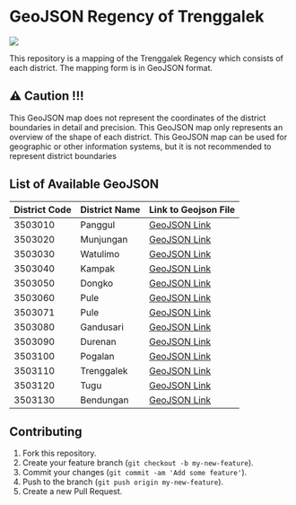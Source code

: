 # GeoJSON Regency of Trenggalek

![](https://img.shields.io/badge/Project%20Status-Under%20Development-orange)

This repository is a mapping of the Trenggalek Regency which consists of each district. The mapping form is in GeoJSON format.

## ⚠️ Caution !!!

This GeoJSON map does not represent the coordinates of the district boundaries in detail and precision. This GeoJSON map only represents an overview of the shape of each district. This GeoJSON map can be used for geographic or other information systems, but it is not recommended to represent district boundaries

## List of Available GeoJSON

| District Code | District Name | Link to Geojson File |
| ------------- | ------------- | -------------------- |
| 3503010       | Panggul       | [GeoJSON Link](3503010/3503010.geojson) |
| 3503020       | Munjungan     | [GeoJSON Link](3503020/3503020.geojson) |
| 3503030       | Watulimo      | [GeoJSON Link](3503030/3503030.geojson) |
| 3503040       | Kampak        | [GeoJSON Link](3503040/3503040.geojson) |
| 3503050       | Dongko        | [GeoJSON Link](3503050/3503050.geojson) |
| 3503060       | Pule          | [GeoJSON Link](3503060/3503060.geojson) |
| 3503071       | Pule          | [GeoJSON Link](3503071/3503071.geojson) |
| 3503080       | Gandusari     | [GeoJSON Link](3503080/3503080.geojson) |
| 3503090       | Durenan       | [GeoJSON Link](3503090/3503090.geojson) |
| 3503100       | Pogalan       | [GeoJSON Link](3503100/3503100.geojson) |
| 3503110       | Trenggalek    | [GeoJSON Link](3503110/3503110.geojson) |
| 3503120       | Tugu          | [GeoJSON Link](3503120/3503120.geojson) |
| 3503130       | Bendungan     | [GeoJSON Link](3503130/3503130.geojson) |

## Contributing

1. Fork this repository.
2. Create your feature branch (`git checkout -b my-new-feature`).
3. Commit your changes (`git commit -am 'Add some feature'`).
4. Push to the branch (`git push origin my-new-feature`).
5. Create a new Pull Request.
